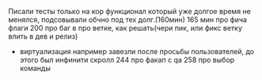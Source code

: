Писали тесты только на кор функционал который уже долгое время не менялся, подсовывали обчно под тех долг.(160мин)
165 мин про фича флаги
200 про баг в про ветке, как решать(чери пик, или фикс ветку влить в дев и релиз)
- виртуализация например завезли после просьбы пользователей, до этого был инфинити скролл
244 про факап с qa
258 про выбор команды
